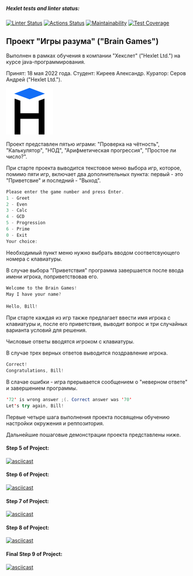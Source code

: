 ##### Hexlet tests and linter status:
[![Linter Status](https://github.com/AlexanderKireev/java-project-lvl1/workflows/Make-build/badge.svg)](https://github.com/AlexanderKireev/java-project-lvl1/actions)
[![Actions Status](https://github.com/AlexanderKireev/java-project-lvl1/workflows/hexlet-check/badge.svg)](https://github.com/AlexanderKireev/java-project-lvl1/actions)
[![Maintainability](https://api.codeclimate.com/v1/badges/39897ff67dcef7944de2/maintainability)](https://codeclimate.com/github/AlexanderKireev/java-project-lvl1/maintainability)
[![Test Coverage](https://api.codeclimate.com/v1/badges/39897ff67dcef7944de2/test_coverage)](https://codeclimate.com/github/AlexanderKireev/java-project-lvl1/test_coverage)
## Проект "Игры разума" ("Brain Games")
Выполнен в рамках обучения в компании "Хекслет" ("Hexlet Ltd.") на курсе java-программирования.

Принят: 18 мая 2022 года. Студент: Киреев Александр. Куратор: Серов Андрей ("Hexlet Ltd.").

[![Hexlet Ltd. logo](https://raw.githubusercontent.com/Hexlet/assets/master/images/hexlet_logo128.png)](https://ru.hexlet.io/pages/about?utm_source=github&utm_medium=link&utm_campaign=java-package)

Проект представлен пятью играми: "Проверка на чётность", "Калькулятор", "НОД", "Арифметическая прогрессия", "Простое ли число?".

При старте проекта выводится текстовое меню выбора игр, которое, помимо пяти игр, включает два дополнительных пункта: первый - это "Приветсвие" и последний - "Выход".
```java
Please enter the game number and press Enter.
1 - Greet
2 - Even
3 - Calc
4 - GCD
5 - Progression
6 - Prime
0 - Exit
Your choice:
```
Необходимый пункт меню нужно выбрать вводом соответсвующего номера с клавиатуры. 

В случае выбора "Приветствия" программа завершается после ввода имени игрока, поприветствовав его.
```java
Welcome to the Brain Games!
May I have your name?

Hello, Bill!
```
При старте каждая из игр также предлагает ввести имя игрока с клавиатуры и, после его приветствия, выводит вопрос и три случайных варианта условий для решения.

Числовые ответы вводятся игроком с клавиатуры.

В случае трех верных ответов выводится поздравление игрока. 
```java
Correct!
Congratulations, Bill! 
```
В слачае ошибки - игра прерывается сообщением о "неверном ответе" и завершением программы.
```java
'72' is wrong answer ;(. Correct answer was '70'
Let's try again, Bill!
```
Первые четыре шага выполнения проекта посвящены обучению настройки окружения и реппозитория.

Дальнейшие пошаговые демонстрации проекта представлены ниже.
#### Step 5 of Project:
[![asciicast](https://asciinema.org/a/488451.svg)](https://asciinema.org/a/488451)
#### Step 6 of Project:
[![asciicast](https://asciinema.org/a/488478.svg)](https://asciinema.org/a/488478)
#### Step 7 of Project:
[![asciicast](https://asciinema.org/a/488494.svg)](https://asciinema.org/a/488494)
#### Step 8 of Project:
[![asciicast](https://asciinema.org/a/488678.svg)](https://asciinema.org/a/488678)
#### Final Step 9 of Project:
[![asciicast](https://asciinema.org/a/488679.svg)](https://asciinema.org/a/488679)
